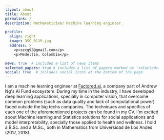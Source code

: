```yaml
---
layout: about
title: About
permalink: /
description: Mathematician/ Machine learning engineer.

profile:
  align: right
  image: DSC_0119.jpg
  address: >
    <p>secg95@gmail.com</p>
    <p>Medellín, Colombia</p>

news: true  # includes a list of news items
selected_papers: true # includes a list of papers marked as "selected={true}"
social: true  # includes social icons at the bottom of the page
---
```


I am a machine learning engineer at [Factored.ai](https://www.factored.ai), a company part of Andrew Ng's AI Fund ecosystem. During my time in the industry, I have developed deep learning applications, specially in computer vision, that overcome common problems (such as data quality and lack of computational power) faced outside the big techs companies. The techniques and specifics of each one of the aforementioned projects can be found in my [CV](assets/pdf/CV.pdf). I'm excited about Machine learning and Statistics solutions for social applications and model interpretability, specially those applied to health and wellness. I hold a B.Sc. and a M.Sc., both in Mathematics from Universidad de Los Andes (2017, 2018).

